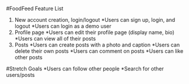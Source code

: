 #FoodFeed Feature List

1. New account creation, login/logout
   *Users can sign up, login, and logout
   *Users can login as a demo user
2. Profile page
   *Users can edit their profile page (display name, bio)
   *Users can view all of their posts
3. Posts
   *Users can create posts with a photo and caption
   *Users can delete their own posts
   *Users can comment on posts
   *Users can like other posts

#Stretch Goals
*Users can follow other people
*Search for other users/posts
